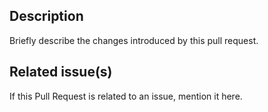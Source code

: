 
## Description

Briefly describe the changes introduced by this pull request.

## Related issue(s)

If this Pull Request is related to an issue, mention it here.
